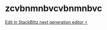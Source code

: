 # zcvbnmnbvcvbnmnbvc

[Edit in StackBlitz next generation editor ⚡️](https://stackblitz.com/~/github.com/a96363877/zcvbnmnbvcvbnmnbvc)